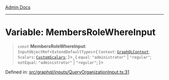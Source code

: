 [Admin Docs](/)

***

# Variable: MembersRoleWhereInput

> `const` **MembersRoleWhereInput**: `InputObjectRef`\<`ExtendDefaultTypes`\<\{ `Context`: [`GraphQLContext`](../../../context/type-aliases/GraphQLContext.md); `Scalars`: [`CustomScalars`](../../../scalars/type-aliases/CustomScalars.md); \}\>, \{ `equal`: `"administrator"` \| `"regular"`; `notEqual`: `"administrator"` \| `"regular"`; \}\>

Defined in: [src/graphql/inputs/QueryOrganizationInput.ts:31](https://github.com/NishantSinghhhhh/talawa-api/blob/902a87c428b05018acbd37a72fd0f53e07960330/src/graphql/inputs/QueryOrganizationInput.ts#L31)
